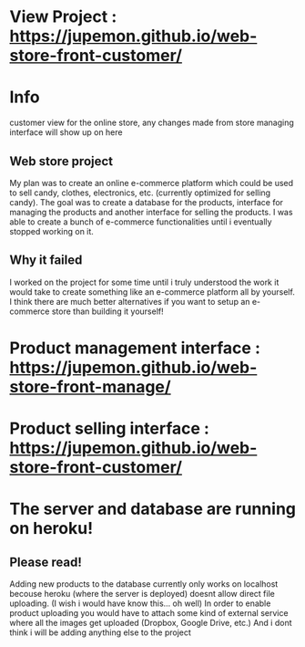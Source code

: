 # View Project : https://jupemon.github.io/web-store-front-customer/

# Info 
customer view for the online store, any changes made from store managing interface will show up on here

## Web store project
My plan was to create an online e-commerce platform which could be used to sell candy, clothes, electronics, etc. (currently optimized for selling candy). The goal was to create a database for the products, interface for managing the products and another interface for selling the products. I was able to create a bunch of e-commerce functionalities until i eventually stopped working on it.

## Why it failed
I worked on the project for some time until i truly understood the work it would take to create something like an e-commerce platform all by yourself. I think there are much better alternatives if you want to setup an e-commerce store than building it yourself!

# Product management interface : https://jupemon.github.io/web-store-front-manage/
# Product selling interface : https://jupemon.github.io/web-store-front-customer/
# The server and database are running on heroku!

## Please read!
Adding new products to the database currently only works on localhost becouse heroku (where the server is deployed) doesnt allow direct file uploading. (I wish i would have know this... oh well) In order to enable product uploading you would have to attach some kind of external service where all the images get uploaded (Dropbox, Google Drive, etc.) And i dont think i will be adding anything else to the project
